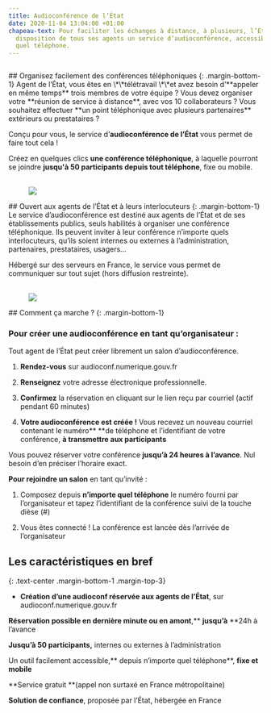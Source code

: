```yaml
---
title: Audioconférence de l’État
date: 2020-11-04 13:04:00 +01:00
chapeau-text: Pour faciliter les échanges à distance, à plusieurs, l’État met à la
  disposition de tous ses agents un service d’audioconférence, accessible depuis n’importe
  quel téléphone.
---
```


<figure class='image-left' style='width: 6%;'><img src="/uploads/chat.png" alt=""></figure>## Organisez facilement des conférences téléphoniques
{: .margin-bottom-1}
Agent de l’État, vous êtes en \*\*télétravail \*\*et avez besoin d’**appeler en même temps** trois membres de votre équipe ?
Vous devez organiser votre **réunion de service à distance**, avec vos 10 collaborateurs ?
Vous souhaitez effectuer **un point téléphonique avec plusieurs partenaires** extérieurs ou prestataires ?

Conçu pour vous, le service d’**audioconférence de l’État** vous permet de faire tout cela !

Créez en quelques clics **une conférence téléphonique**, à laquelle pourront se joindre **jusqu'à 50 participants depuis tout téléphone**, fixe ou mobile.
<br>
<br>

<figure class='image-left' style='width: 6%;'>
<img src="/uploads/group-bleu.png"/>
</figure>## Ouvert aux agents de l’État et à leurs interlocuteurs
{: .margin-bottom-1}
Le service d’audioconférence est destiné aux agents de l’État et de ses établissements publics, seuls habilités à organiser une conférence téléphonique. Ils peuvent inviter à leur conférence n’importe quels interlocuteurs, qu’ils soient internes ou externes à l’administration, partenaires, prestataires, usagers…

Hébergé sur des serveurs en France, le service vous permet de communiquer sur tout sujet (hors diffusion restreinte).
<br>
<br>

<figure class='image-left' style='width: 6%;'>
<img src="/uploads/picto-intervention.png"/>
</figure>## Comment ça marche ?
{: .margin-bottom-1}

### Pour créer une audioconférence en tant qu’organisateur :

Tout agent de l’État peut créer librement un salon d’audioconférence.

1. **Rendez-vous** sur audioconf.numerique.gouv.fr

2. **Renseignez** votre adresse électronique professionnelle.

3. **Confirmez** la réservation en cliquant sur le lien reçu par courriel (actif pendant 60 minutes)

4. **Votre audioconférence est créée !** Vous recevez un nouveau courriel contenant le numéro** **de téléphone et l’identifiant de votre conférence, **à transmettre aux participants**

Vous pouvez réserver votre conférence **jusqu’à 24 heures à l’avance**. Nul besoin d’en préciser l’horaire exact.

**Pour rejoindre un salon** en tant qu’invité :

1. Composez depuis **n’importe quel téléphone** le numéro fourni par l’organisateur et tapez l’identifiant de la conférence suivi de la touche dièse (#)

2. Vous êtes connecté ! La conférence est lancée dès l’arrivée de l’organisateur


## Les caractéristiques en bref
{: .text-center .margin-bottom-1 .margin-top-3}

* **Création d’une audioconf réservée aux agents de l’État**, sur audioconf.numerique.gouv.fr

**Réservation possible en dernière minute ou en amont**,** **jusqu’à** **24h à l’avance

**Jusqu’à 50 participants,** internes ou externes à l’administration

Un outil facilement accessible,** depuis n’importe quel téléphone**, **fixe et mobile**

**Service gratuit **(appel non surtaxé en France métropolitaine)

**Solution de confiance**, proposée par l’État, hébergée en France